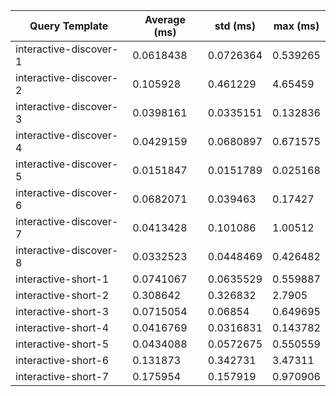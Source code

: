 | Query Template         |   Average (ms) |   std (ms) |   max (ms) |
|------------------------|----------------|------------|------------|
| interactive-discover-1 |      0.0618438 |  0.0726364 |   0.539265 |
| interactive-discover-2 |      0.105928  |  0.461229  |   4.65459  |
| interactive-discover-3 |      0.0398161 |  0.0335151 |   0.132836 |
| interactive-discover-4 |      0.0429159 |  0.0680897 |   0.671575 |
| interactive-discover-5 |      0.0151847 |  0.0151789 |   0.025168 |
| interactive-discover-6 |      0.0682071 |  0.039463  |   0.17427  |
| interactive-discover-7 |      0.0413428 |  0.101086  |   1.00512  |
| interactive-discover-8 |      0.0332523 |  0.0448469 |   0.426482 |
| interactive-short-1    |      0.0741067 |  0.0635529 |   0.559887 |
| interactive-short-2    |      0.308642  |  0.326832  |   2.7905   |
| interactive-short-3    |      0.0715054 |  0.06854   |   0.649695 |
| interactive-short-4    |      0.0416769 |  0.0316831 |   0.143782 |
| interactive-short-5    |      0.0434088 |  0.0572675 |   0.550559 |
| interactive-short-6    |      0.131873  |  0.342731  |   3.47311  |
| interactive-short-7    |      0.175954  |  0.157919  |   0.970906 |